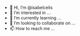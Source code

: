 - 👋 Hi, I’m @isabelcelis
- 👀 I’m interested in ...
- 🌱 I’m currently learning ...
- 💞️ I’m looking to collaborate on ...
- 📫 How to reach me ...

<!---
isabelcelis/isabelcelis is a ✨ special ✨ repository because its `README.md` (this file) appears on your GitHub profile.
You can click the Preview link to take a look at your changes.
--->
